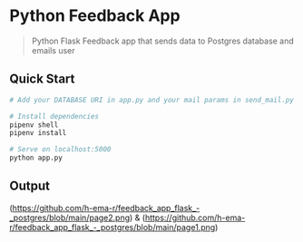 # Python Feedback App

> Python Flask Feedback app that sends data to Postgres database and emails user

## Quick Start

```bash
# Add your DATABASE URI in app.py and your mail params in send_mail.py

# Install dependencies
pipenv shell
pipenv install

# Serve on localhost:5000
python app.py
```

## Output
(https://github.com/h-ema-r/feedback_app_flask_-_postgres/blob/main/page2.png)
&
(https://github.com/h-ema-r/feedback_app_flask_-_postgres/blob/main/page1.png)
